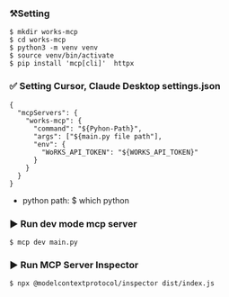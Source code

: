 ### ⚒️Setting
~~~
$ mkdir works-mcp
$ cd works-mcp
$ python3 -m venv venv   
$ source venv/bin/activate
$ pip install 'mcp[cli]'  httpx
~~~

### ✅ Setting Cursor, Claude Desktop settings.json
~~~
{
  "mcpServers": {
    "works-mcp": {
      "command": "${Pyhon-Path}",
      "args": ["${main.py file path"],
      "env": {
        "WoRKS_API_TOKEN": "${WORKS_API_TOKEN}"
      }
    }
  }
}

~~~

- python path: $ which python


### ▶️ Run dev mode mcp server
~~~
$ mcp dev main.py
~~~

### ▶️ Run MCP Server Inspector
~~~
$ npx @modelcontextprotocol/inspector dist/index.js
~~~

